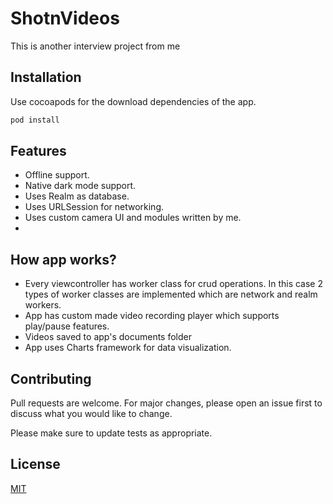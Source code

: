 # ShotnVideos

This is another interview project from me

## Installation

Use cocoapods for the download dependencies of the app.

```bash
pod install
```

## Features

- Offline support.
- Native dark mode support.
- Uses Realm as database.
- Uses URLSession for networking.
- Uses custom camera UI and modules written by me.
-

## How app works?

- Every viewcontroller has worker class for crud operations. In this case 2 types of worker classes are implemented which are network and realm workers.
- App has custom made video recording player which supports play/pause features.
- Videos saved to app's documents folder
- App uses Charts framework for data visualization.

## Contributing

Pull requests are welcome. For major changes, please open an issue first to discuss what you would like to change.

Please make sure to update tests as appropriate.

## License

[MIT](https://choosealicense.com/licenses/mit/)
